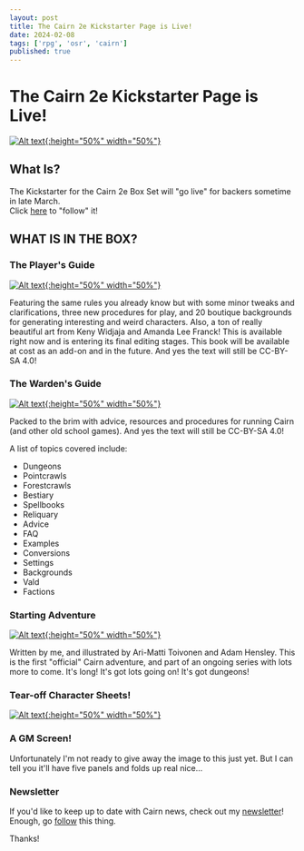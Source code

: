 ```yaml
---
layout: post
title: The Cairn 2e Kickstarter Page is Live!
date: 2024-02-08
tags: ['rpg', 'osr', 'cairn']
published: true
---
```

    
# The Cairn 2e Kickstarter Page is Live!

[![Alt text](/img/cairn/rules.png "click to embiggen"){:height="50%" width="50%"}](/img/cairn/rules.png)

## What Is?

The Kickstarter for the Cairn 2e Box Set will "go live" for backers sometime in late March.  
Click [here](https://www.kickstarter.com/projects/1557907976/cairn-2e-boxed-set) to "follow" it!

## WHAT IS IN THE BOX?

### The Player's Guide

[![Alt text](/img/cairn/Cairn_2e_Players_Guide_Playtest.resized.png "click to embiggen"){:height="50%" width="50%"}](/img/cairn/Cairn_2e_Players_Guide_Playtest.resized.png)

Featuring the same rules you already know but with some minor tweaks and clarifications, three new procedures for play, and 20 boutique backgrounds for generating interesting and weird characters. Also, a ton of really beautiful art from Keny Widjaja and Amanda Lee Franck!
This is available right now and is entering its final editing stages. This book will be available at cost as an add-on and in the future. And yes the text will still be CC-BY-SA 4.0!

### The Warden's Guide

[![Alt text](/img/cairn/Cairn_2e_Wardens_Guide_Playtest.resized.png "click to embiggen"){:height="50%" width="50%"}](/img/cairn/Cairn_2e_Wardens_Guide_Playtest.resized.png)

Packed to the brim with advice, resources and procedures for running Cairn (and other old school games). And yes the text will still be CC-BY-SA 4.0!

A list of topics covered include:

- Dungeons
- Pointcrawls
- Forestcrawls
- Bestiary
- Spellbooks
- Reliquary
- Advice
- FAQ
- Examples
- Conversions
- Settings
- Backgrounds
- Vald
- Factions

### Starting Adventure

[![Alt text](/img/cairn/Swallowed_Whole.jpg "click to embiggen"){:height="50%" width="50%"}](/img/cairn/Swallowed_Whole.jpg)

Written by me, and illustrated by Ari-Matti Toivonen and Adam Hensley. This is the first "official" Cairn adventure, and part of an ongoing series with lots more to come. It's long! It's got lots going on! It's got dungeons!

### Tear-off Character Sheets!

[![Alt text](/img/cairn/Cairn-2e-Character-Sheet-Portrait.resized.png "click to embiggen"){:height="50%" width="50%"}](/img/cairn/Cairn-2e-Character-Sheet-Portrait.resized.png)

### A GM Screen!

Unfortunately I'm not ready to give away the image to this just yet. But I can tell you it'll have five panels and folds up real nice...


### Newsletter

If you'd like to keep up to date with Cairn news, check out my [newsletter](https://news.cairnrpg.com)!
Enough, go [follow](https://www.kickstarter.com/projects/1557907976/cairn-2e-boxed-set) this thing. 

Thanks!

 